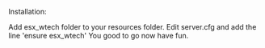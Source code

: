 Installation:

Add esx_wtech folder to your resources folder.
Edit server.cfg and add the line 'ensure esx_wtech'
You good to go now have fun.
